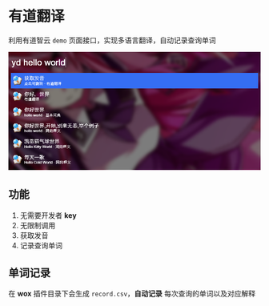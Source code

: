 # 有道翻译

利用有道智云 `demo` 页面接口，实现多语言翻译，自动记录查询单词

![](img/Zero_2018-09-06_19-39-36.png)

## 功能

1. 无需要开发者 **key**
2. 无限制调用
3. 获取发音
4. 记录查询单词

## 单词记录

在 **wox** 插件目录下会生成 `record.csv`，**自动记录** 每次查询的单词以及对应解释

